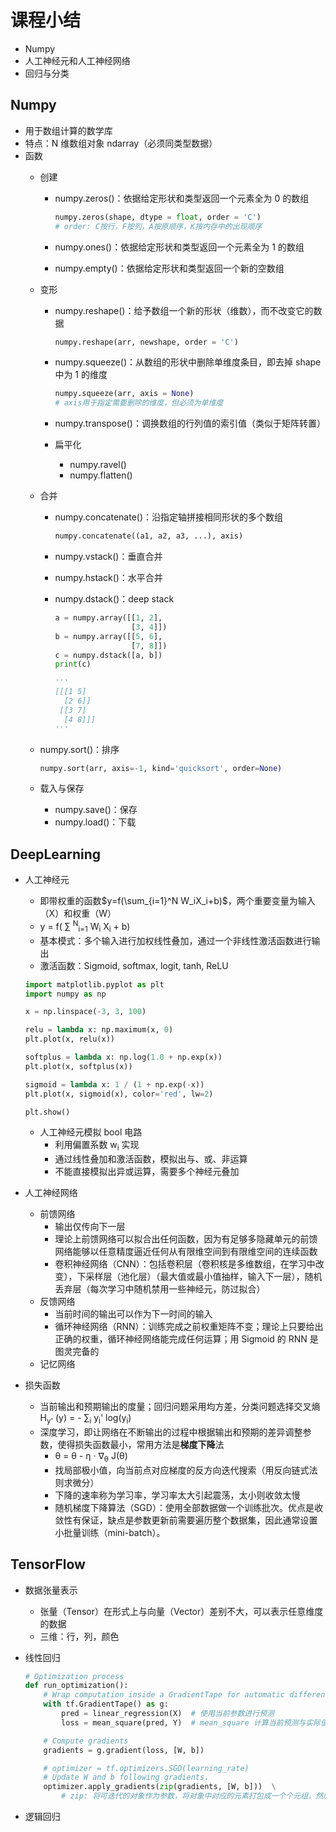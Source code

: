# 课程小结

- Numpy
- 人工神经元和人工神经网络
- 回归与分类

## Numpy

- 用于数组计算的数学库
- 特点：N 维数组对象 ndarray（必须同类型数据）
- 函数
  - 创建
    - numpy.zeros()：依据给定形状和类型返回一个元素全为 0 的数组

      ```python
      numpy.zeros(shape, dtype = float, order = 'C')
      # order: C按行，F按列，A按原顺序，K按内存中的出现顺序
      ```

    - numpy.ones()：依据给定形状和类型返回一个元素全为 1 的数组
    - numpy.empty()：依据给定形状和类型返回一个新的空数组
  - 变形
    - numpy.reshape()：给予数组一个新的形状（维数），而不改变它的数据

      ```python
      numpy.reshape(arr, newshape, order = 'C')
      ```

    - numpy.squeeze()：从数组的形状中删除单维度条目，即去掉 shape 中为 1 的维度

      ```python
      numpy.squeeze(arr, axis = None)
      # axis用于指定需要删除的维度，但必须为单维度
      ```

    - numpy.transpose()：调换数组的行列值的索引值（类似于矩阵转置）
    - 扁平化
      - numpy.ravel()
      - numpy.flatten()
  - 合并
    - numpy.concatenate()：沿指定轴拼接相同形状的多个数组

      ```python
      numpy.concatenate((a1, a2, a3, ...), axis)
      ```

    - numpy.vstack()：垂直合并
    - numpy.hstack()：水平合并
    - numpy.dstack()：deep stack

      ```python
      a = numpy.array([[1, 2],
                       [3, 4]])
      b = numpy.array([[5, 6],
                       [7, 8]])
      c = numpy.dstack([a, b])
      print(c)

      '''
      [[[1 5]
        [2 6]]
       [[3 7]
        [4 8]]]
      '''
      ```

  - numpy.sort()：排序

    ```python
    numpy.sort(arr, axis=-1, kind='quicksort', order=None)
    ```

  - 载入与保存
    - numpy.save()：保存
    - numpy.load()：下载

## DeepLearning

- 人工神经元
  - 即带权重的函数$y=f(\sum_{i=1}^N W_iX_i+b)$，两个重要变量为输入（X）和权重（W）
  - y = f( ∑ <sup>N</sup><sub>i=1</sub> W<sub>i</sub> X<sub>i</sub> + b)
  - 基本模式：多个输入进行加权线性叠加，通过一个非线性激活函数进行输出
  - 激活函数：Sigmoid, softmax, logit, tanh, ReLU

  ```python
  import matplotlib.pyplot as plt
  import numpy as np

  x = np.linspace(-3, 3, 100)

  relu = lambda x: np.maximum(x, 0)
  plt.plot(x, relu(x))

  softplus = lambda x: np.log(1.0 + np.exp(x))
  plt.plot(x, softplus(x))

  sigmoid = lambda x: 1 / (1 + np.exp(-x))
  plt.plot(x, sigmoid(x), color='red', lw=2)

  plt.show()
  ```

  - 人工神经元模拟 bool 电路
    - 利用偏置系数 w<sub>i</sub> 实现
    - 通过线性叠加和激活函数，模拟出与、或、非运算
    - 不能直接模拟出异或运算，需要多个神经元叠加

- 人工神经网络
  - 前馈网络
    - 输出仅传向下一层
    - 理论上前馈网络可以拟合出任何函数，因为有足够多隐藏单元的前馈网络能够以任意精度逼近任何从有限维空间到有限维空间的连续函数
    - 卷积神经网络（CNN）：包括卷积层（卷积核是多维数组，在学习中改变），下采样层（池化层）（最大值或最小值抽样，输入下一层），随机丢弃层（每次学习中随机禁用一些神经元，防过拟合）
  - 反馈网络
    - 当前时间的输出可以作为下一时间的输入
    - 循环神经网络（RNN）：训练完成之前权重矩阵不变；理论上只要给出正确的权重，循环神经网络能完成任何运算；用 Sigmoid 的 RNN 是图灵完备的
  - 记忆网络

- 损失函数
  - 当前输出和预期输出的度量；回归问题采用均方差，分类问题选择交叉熵 H<sub>y'</sub> (y) = - ∑<sub>i</sub> y<sub>i</sub>' log(y<sub>i</sub>)
  - 深度学习，即让网络在不断输出的过程中根据输出和预期的差异调整参数，使得损失函数最小，常用方法是**梯度下降**法
    - θ = θ - η · ∇<sub>θ</sub> J(θ)
    - 找局部极小值，向当前点对应梯度的反方向迭代搜索（用反向链式法则求微分）
    - 下降的速率称为学习率，学习率太大引起震荡，太小则收敛太慢
    - 随机梯度下降算法（SGD）：使用全部数据做一个训练批次。优点是收敛性有保证，缺点是参数更新前需要遍历整个数据集，因此通常设置小批量训练（mini-batch）。

## TensorFlow

- 数据张量表示
  - 张量（Tensor）在形式上与向量（Vector）差别不大，可以表示任意维度的数据
  - 三维：行，列，颜色

- 线性回归

  ```python
  # Optimization process
  def run_optimization():
      # Wrap computation inside a GradientTape for automatic differentiation.
      with tf.GradientTape() as g:
          pred = linear_regression(X)  # 使用当前参数进行预测
          loss = mean_square(pred, Y)  # mean_square 计算当前预测与实际值的差异

      # Compute gradients
      gradients = g.gradient(loss, [W, b])

      # optimizer = tf.optimizers.SGD(learning_rate)
      # Update W and b following gradients.
      optimizer.apply_gradients(zip(gradients, [W, b]))  \
          # zip: 将可迭代的对象作为参数，将对象中对应的元素打包成一个个元组，然后返回由这些元组组成的列表
  ```

- 逻辑回归

